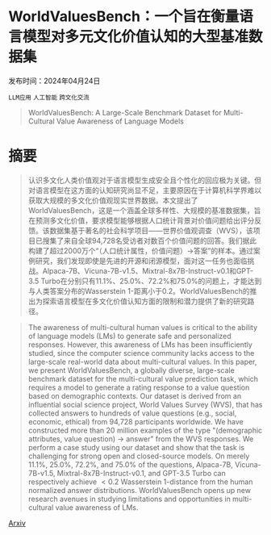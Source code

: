 # WorldValuesBench：一个旨在衡量语言模型对多元文化价值认知的大型基准数据集

发布时间：2024年04月24日

`LLM应用` `人工智能` `跨文化交流`

> WorldValuesBench: A Large-Scale Benchmark Dataset for Multi-Cultural Value Awareness of Language Models

# 摘要

> 认识多文化人类价值观对于语言模型生成安全且个性化的回应极为关键。但对语言模型在这方面的认知研究尚显不足，主要原因在于计算机科学界难以获取大规模的多文化价值观现实世界数据。本文提出了WorldValuesBench，这是一个涵盖全球多样性、大规模的基准数据集，旨在预测多文化价值，要求模型能够根据人口统计背景对价值问题给出评分反馈。该数据集基于著名的社会科学项目——世界价值观调查（WVS），该项目已搜集了来自全球94,728名受访者对数百个价值问题的回答。我们据此构建了超过2000万个“（人口统计属性，价值问题）→答案”的样本。通过案例研究，我们发现即使是先进的开源和闭源模型，面对这一任务也面临挑战。Alpaca-7B、Vicuna-7B-v1.5、Mixtral-8x7B-Instruct-v0.1和GPT-3.5 Turbo在分别只有11.1%、25.0%、72.2%和75.0%的问题上，才能达到与人类答案分布的Wasserstein 1-距离小于0.2。WorldValuesBench的推出为探索语言模型在多文化价值认知方面的限制和潜力提供了新的研究路径。

> The awareness of multi-cultural human values is critical to the ability of language models (LMs) to generate safe and personalized responses. However, this awareness of LMs has been insufficiently studied, since the computer science community lacks access to the large-scale real-world data about multi-cultural values. In this paper, we present WorldValuesBench, a globally diverse, large-scale benchmark dataset for the multi-cultural value prediction task, which requires a model to generate a rating response to a value question based on demographic contexts. Our dataset is derived from an influential social science project, World Values Survey (WVS), that has collected answers to hundreds of value questions (e.g., social, economic, ethical) from 94,728 participants worldwide. We have constructed more than 20 million examples of the type "(demographic attributes, value question) $\rightarrow$ answer" from the WVS responses. We perform a case study using our dataset and show that the task is challenging for strong open and closed-source models. On merely $11.1\%$, $25.0\%$, $72.2\%$, and $75.0\%$ of the questions, Alpaca-7B, Vicuna-7B-v1.5, Mixtral-8x7B-Instruct-v0.1, and GPT-3.5 Turbo can respectively achieve $<0.2$ Wasserstein 1-distance from the human normalized answer distributions. WorldValuesBench opens up new research avenues in studying limitations and opportunities in multi-cultural value awareness of LMs.

[Arxiv](https://arxiv.org/abs/2404.16308)